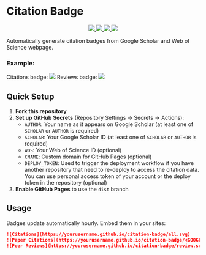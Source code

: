 # Citation Badge


<div align="center">
    <a href="https://github.com/ControlNet/citation-badge/issues">
        <img src="https://img.shields.io/github/issues/ControlNet/citation-badge?style=flat-square">
    </a>
    <a href="https://github.com/ControlNet/citation-badge/network/members">
        <img src="https://img.shields.io/github/forks/ControlNet/citation-badge?style=flat-square">
    </a>
    <a href="https://github.com/ControlNet/citation-badge/stargazers">
        <img src="https://img.shields.io/github/stars/ControlNet/citation-badge?style=flat-square">
    </a>
    <a href="https://github.com/ControlNet/citation-badge/blob/master/LICENSE">
        <img src="https://img.shields.io/github/license/ControlNet/citation-badge?style=flat-square">
    </a>    
</div>

Automatically generate citation badges from Google Scholar and Web of Science webpage.

### Example:

Citations badge: <img src="https://cite.controlnet.space/all.svg">
Reviews badge: <img src="https://cite.controlnet.space/review.svg">


## Quick Setup

1. **Fork this repository**
2. **Set up GitHub Secrets** (Repository Settings → Secrets → Actions):
   - `AUTHOR`: Your name as it appears on Google Scholar (at least one of `SCHOLAR` or `AUTHOR` is required)
   - `SCHOLAR`: Your Google Scholar ID (at least one of `SCHOLAR` or `AUTHOR` is required)
   - `WOS`: Your Web of Science ID (optional)
   - `CNAME`: Custom domain for GitHub Pages (optional)
   - `DEPLOY_TOKEN`: Used to trigger the deployment workflow if you have another repository that need to re-deploy to access the citation data. You can use personal access token of your account or the deploy token in the repository (optional)
3. **Enable GitHub Pages** to use the `dist` branch

## Usage

Badges update automatically hourly. Embed them in your sites:

```markdown
![Citations](https://yourusername.github.io/citation-badge/all.svg)
![Paper Citations](https://yourusername.github.io/citation-badge/<GOOGLE_SCHOLAR_ID>_<PUBLICATION_ID>.svg)
![Peer Reviews](https://yourusername.github.io/citation-badge/review.svg)
```
